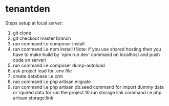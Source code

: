 # tenantden

Steps setup at local server:
1. git clone
2. git checkout master branch
3. run command i.e composer install
4. run command i.e npm install (Note: if you use shared hosting then you have to make build by 'npm run dev' command on localhost and push code on server)
5. run command i.e composer dump-autoload
6. ask project lead for .env file
7. create database i.e crm
8. run command i.e php artisan migrate
9. run command i.e php artisan db:seed command for import dummy data or rquired data for run the project
10.run storage link command i.e php artisan storage:link